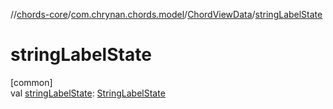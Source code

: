 //[chords-core](../../../index.md)/[com.chrynan.chords.model](../index.md)/[ChordViewData](index.md)/[stringLabelState](string-label-state.md)

# stringLabelState

[common]\
val [stringLabelState](string-label-state.md): [StringLabelState](../-string-label-state/index.md)
